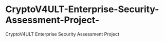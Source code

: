 # CryptoV4ULT-Enterprise-Security-Assessment-Project-
CryptoV4ULT Enterprise Security Assessment Project
